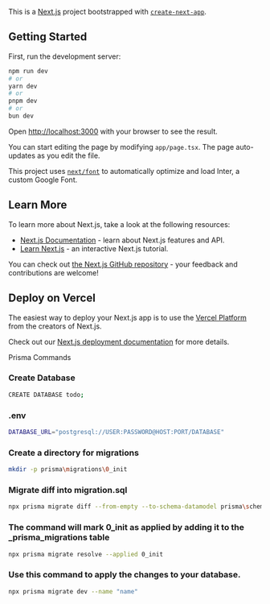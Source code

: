 This is a [Next.js](https://nextjs.org/) project bootstrapped with [`create-next-app`](https://github.com/vercel/next.js/tree/canary/packages/create-next-app).

## Getting Started

First, run the development server:

```bash
npm run dev
# or
yarn dev
# or
pnpm dev
# or
bun dev
```

Open [http://localhost:3000](http://localhost:3000) with your browser to see the result.

You can start editing the page by modifying `app/page.tsx`. The page auto-updates as you edit the file.

This project uses [`next/font`](https://nextjs.org/docs/basic-features/font-optimization) to automatically optimize and load Inter, a custom Google Font.

## Learn More

To learn more about Next.js, take a look at the following resources:

- [Next.js Documentation](https://nextjs.org/docs) - learn about Next.js features and API.
- [Learn Next.js](https://nextjs.org/learn) - an interactive Next.js tutorial.

You can check out [the Next.js GitHub repository](https://github.com/vercel/next.js/) - your feedback and contributions are welcome!

## Deploy on Vercel

The easiest way to deploy your Next.js app is to use the [Vercel Platform](https://vercel.com/new?utm_medium=default-template&filter=next.js&utm_source=create-next-app&utm_campaign=create-next-app-readme) from the creators of Next.js.

Check out our [Next.js deployment documentation](https://nextjs.org/docs/deployment) for more details.

Prisma Commands

### Create Database

```bash
CREATE DATABASE todo;
```

### .env

```bash
DATABASE_URL="postgresql://USER:PASSWORD@HOST:PORT/DATABASE"
```

### Create a directory for migrations

```bash
mkdir -p prisma\migrations\0_init
```

### Migrate diff into migration.sql

```bash
npx prisma migrate diff --from-empty --to-schema-datamodel prisma\schema.prisma --script > prisma\migrations\0_init\migration.sql
```

### The command will mark 0_init as applied by adding it to the \_prisma_migrations table

```bash
npx prisma migrate resolve --applied 0_init
```

### Use this command to apply the changes to your database.

```bash
npx prisma migrate dev --name "name"
```
